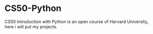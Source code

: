 # CS50-Python
CS50 Introduction with Python is an open course of Harvard University, here i will put my projects.

